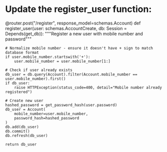 # Update the register_user function:

@router.post("/register", response_model=schemas.Account)
def register_user(user: schemas.AccountCreate, db: Session = Depends(get_db)):
    """Register a new user with mobile number and password"""
    
    # Normalize mobile number - ensure it doesn't have + sign to match database format
    if user.mobile_number.startswith('+'):
        user.mobile_number = user.mobile_number[1:]
    
    # Check if user already exists
    db_user = db.query(Account).filter(Account.mobile_number == user.mobile_number).first()
    if db_user:
        raise HTTPException(status_code=400, detail="Mobile number already registered")
    
    # Create new user
    hashed_password = get_password_hash(user.password)
    db_user = Account(
        mobile_number=user.mobile_number,
        password_hash=hashed_password
    )
    db.add(db_user)
    db.commit()
    db.refresh(db_user)
    
    return db_user

    